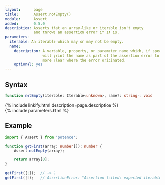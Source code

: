 ```yaml
---
layout:      page
title:       Assert.notEmpty()
module:      Assert
added:       0.5.0
description: Asserts that an array-like or iterable isn't empty
             and throws an assertion error if it is.
parameters:
  iterable: An iterable which may or may not be empty.
  name:
    description: A variable, property, or parameter name which, if specified,
                 will print the name as part of the assertion error to make it
                 more clear where the error originated.
    optional: yes
---
```

## Syntax

```ts
function notEmpty(iterable: Iterable<unknown>, name?: string): void
```

<div class="description">{% include linkify.html description=page.description %}</div>
{% include parameters.html %}

## Example

```ts
import { Assert } from 'potence';

function getFirst(array: number[]): number {
    Assert.notEmpty(array);

    return array[0];
}

getFirst([1]);  // -> 1
getFirst([]);   // AssertionError: "Assertion failed: expected iterable not to be empty but had 0 elements"
```

